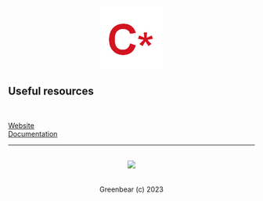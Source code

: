 <div align="center">
    <a href="https://cstar.greenbear.ml"><img src="img/cstar.png" alt="C*"></a> <br>
</div>

## Useful resources
<br>

[Website]("https://cstar.greenbear.ml") <br>
[Documentation]("https://cstar.greenbear.ml/docs")


---

<div align="center">
    <br>
    <img src="https://github.com/greenbearteam/.github/blob/main/greenbear-label.png?raw=true" > <br> <br>
    <p>Greenbear (c) 2023</p>
</div>
